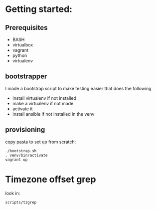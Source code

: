 # Getting started:
## Prerequisites

- BASH
- virtualbox
- vagrant
- python
- virtualenv

## bootstrapper
I made a bootstrap script to make testing easier that does the following
- install virtualenv if not installed
- make a virtualenv if not made
- activate it
- install ansible if not installed in the venv

## provisioning
copy pasta to set up from scratch:
```
./bootstrap.sh
. venv/bin/activate
vagrant up
```

# Timezone offset grep
look in:
```
scripts/tzgrep
```
